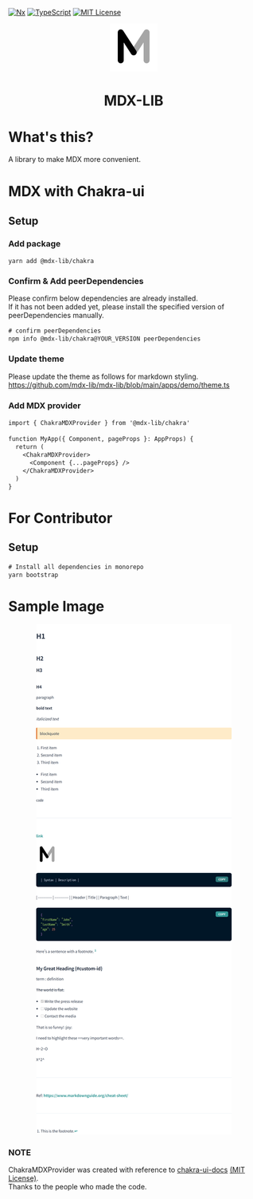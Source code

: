 [![Nx](https://img.shields.io/badge/Monorepo-Nx-%23143157)](https://nx.dev)
[![TypeScript](https://img.shields.io/badge/Code-TypeScript-%233178c6)](https://www.typescriptlang.org)
[![MIT License](https://img.shields.io/badge/License-MIT-brightgreen)](LICENSE)

<p align="center"><img src="../../../../docs/images/logo.png" alt="mdx-lib"></p>
<h1 align="center">MDX-LIB</h1>

# What's this?
A library to make MDX more convenient.

# MDX with Chakra-ui

## Setup
### Add package
```shell
yarn add @mdx-lib/chakra
```

### Confirm & Add peerDependencies
Please confirm below dependencies are already installed.  
If it has not been added yet, please install the specified version of peerDependencies manually.

```shell
# confirm peerDependencies
npm info @mdx-lib/chakra@YOUR_VERSION peerDependencies
```

### Update theme
Please update the theme as follows for markdown styling.  
https://github.com/mdx-lib/mdx-lib/blob/main/apps/demo/theme.ts

### Add MDX provider
```tsx
import { ChakraMDXProvider } from '@mdx-lib/chakra'

function MyApp({ Component, pageProps }: AppProps) {
  return (
    <ChakraMDXProvider>
      <Component {...pageProps} />
    </ChakraMDXProvider>
  )
}
```

# For Contributor
## Setup
```shell
# Install all dependencies in monorepo
yarn bootstrap
```

# Sample Image
<p align="center"><img src="../images/sample.png" alt="mdx-lib"></p>

### NOTE
ChakraMDXProvider was created with reference to [chakra-ui-docs](https://github.com/chakra-ui/chakra-ui-docs)  [(MIT License)](https://github.com/chakra-ui/chakra-ui-docs/blob/83fa9b0083835bcad17930c31c9d126ed03017d0/README.md?plain=1#L279).  
Thanks to the people who made the code.
